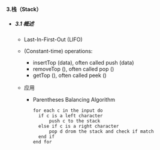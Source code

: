 #### 3.栈（Stack）

* ##### 3.1 概述

  * Last-In-First-Out (LIFO)

  * (Constant-time) operations:
  
    * insertTop (data), often called push (data)
    * removeTop (), often called pop ()
    * getTop (), often called peek ()
  
  * 应用
  
    * Parentheses Balancing Algorithm
  
      ```Pseudo Code
      for each c in the input do
      	if c is a left character
      		push c to the stack
      	else if c is a right character
      		pop d drom the stack and check if match
      	end if
      end for
      ```
  
      





































